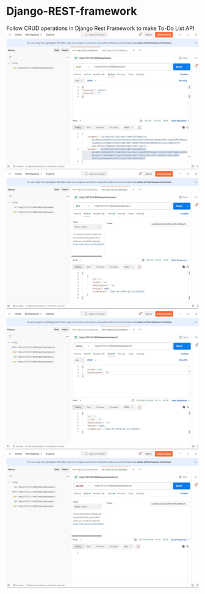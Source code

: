 # Django-REST-framework
Follow CRUD operations in Django Rest Framework to make To-Do List API <br>
![Create](./drfToDoList/drfToDoList_Create.jpg)
![Read](./drfToDoList/drfToDoList_Read.jpg)
![Update](./drfToDoList/drfToDoList_Update.jpg)
![Delete](./drfToDoList/drfToDoList_Delete.jpg)